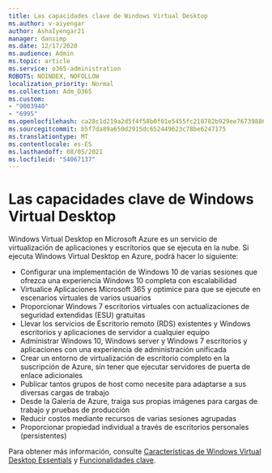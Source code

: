 ```yaml
---
title: Las capacidades clave de Windows Virtual Desktop
ms.author: v-aiyengar
author: AshaIyengar21
manager: dansimp
ms.date: 12/17/2020
ms.audience: Admin
ms.topic: article
ms.service: o365-administration
ROBOTS: NOINDEX, NOFOLLOW
localization_priority: Normal
ms.collection: Adm_O365
ms.custom:
- "9003940"
- "6995"
ms.openlocfilehash: ca28c1d219a2d5f4f58b0f01e5455fc210782b929ee767398867485b4ad8761f
ms.sourcegitcommit: b5f7da89a650d2915dc652449623c78be6247175
ms.translationtype: MT
ms.contentlocale: es-ES
ms.lasthandoff: 08/05/2021
ms.locfileid: "54067137"
---
```

# <a name="key-capabilities-of-windows-virtual-desktop"></a>Las capacidades clave de Windows Virtual Desktop

Windows Virtual Desktop en Microsoft Azure es un servicio de virtualización de aplicaciones y escritorios que se ejecuta en la nube. Si ejecuta Windows Virtual Desktop en Azure, podrá hacer lo siguiente:

- Configurar una implementación de Windows 10 de varias sesiones que ofrezca una experiencia Windows 10 completa con escalabilidad
- Virtualice Aplicaciones Microsoft 365 y optimice para que se ejecute en escenarios virtuales de varios usuarios
- Proporcionar Windows 7 escritorios virtuales con actualizaciones de seguridad extendidas (ESU) gratuitas
- Llevar los servicios de Escritorio remoto (RDS) existentes y Windows escritorios y aplicaciones de servidor a cualquier equipo
- Administrar Windows 10, Windows server y Windows 7 escritorios y aplicaciones con una experiencia de administración unificada
- Crear un entorno de virtualización de escritorio completo en la suscripción de Azure, sin tener que ejecutar servidores de puerta de enlace adicionales
- Publicar tantos grupos de host como necesite para adaptarse a sus diversas cargas de trabajo
- Desde la Galería de Azure, traiga sus propias imágenes para cargas de trabajo y pruebas de producción
- Reducir costos mediante recursos de varias sesiones agrupadas
- Proporcionar propiedad individual a través de escritorios personales (persistentes)

Para obtener más información, consulte [Características de Windows Virtual Desktop Essentials](https://go.microsoft.com/fwlink/?linkid=2127033) y [Funcionalidades clave](https://go.microsoft.com/fwlink/?linkid=2127033).

